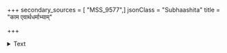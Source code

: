 +++
secondary_sources = [ "MSS_9577",]
jsonClass = "Subhaashita"
title = "काम एवार्थधर्माभ्याम्"

+++

<details><summary>Text</summary>

... ... ... ...।  
काम एवार्थधर्माभ्यां गरीयानिति मे मतिः॥
</details>
